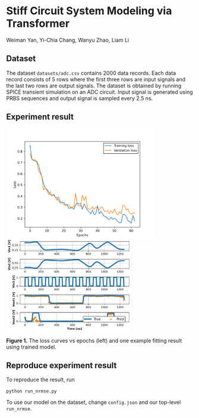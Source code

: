 # Stiff Circuit System Modeling via Transformer

Weiman Yan, Yi-Chia Chang, Wanyu Zhao, Liam Li

## Dataset

The dataset `datasets/adc.csv` contains 2000 data records. Each data record consists of 5 rows where the first three rows are input signals and the last two rows are output signals. The dataset is obtained by running SPICE transient simulation on an ADC circuit. Input signal is generated using PRBS sequences and output signal is sampled every 2.5 ns.

## Experiment result
<p float="left">
<img src=".\figs\circuit_loss.jpg" height = "300" alt="" align=center />
<img src=".\figs\circuit_fit.jpg" height = "250" alt="" align=center />

<b>Figure 1.</b> The loss curves vs epochs (left) and one example fitting result using trained model.
</p>

## Reproduce experiment result

To reproduce the result, run

```
python run_nrmse.py
```

To use our model on the dataset, change `config.json` and our top-level `run_nrmse`.

